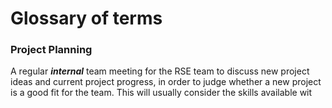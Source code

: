 
# Glossary of terms

### Project Planning
A regular ***internal*** team meeting for the RSE team to discuss new project ideas and current project progress, in order to judge whether a new project is a good fit for the team. This will usually consider the skills available wit

<!--stackedit_data:
eyJoaXN0b3J5IjpbLTMyNTY0MDk3MV19
-->